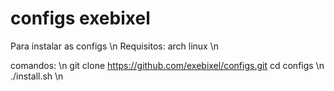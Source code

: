 # configs exebixel

Para instalar as configs \n
Requisitos: arch linux \n

comandos: \n
  git clone https://github.com/exebixel/configs.git
  cd configs \n
  ./install.sh \n
